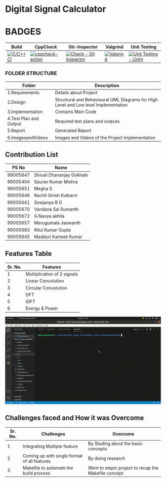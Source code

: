 # Digital Signal Calculator

# BADGES 
|Build       |CppCheck      | Git-Inspector   | Valgrind | Unit Testing |
|------------|--------------|-----------------|--------------|-------------|
|[![C/C++ CI](https://github.com/rachit-kulkarni/SDLC_Team5_Schrodinger-sCats/actions/workflows/Build.yml/badge.svg)](https://github.com/rachit-kulkarni/SDLC_Team5_Schrodinger-sCats/actions/workflows/Build.yml)|[![cppcheck-action](https://github.com/rachit-kulkarni/SDLC_Team5_Schrodinger-sCats/actions/workflows/cppcheck.yml/badge.svg)](https://github.com/rachit-kulkarni/SDLC_Team5_Schrodinger-sCats/actions/workflows/cppcheck.yml)|[![Check - Git Inspector](https://github.com/rachit-kulkarni/SDLC_Team5_Schrodinger-sCats/actions/workflows/Gitinspector.yml/badge.svg)](https://github.com/rachit-kulkarni/SDLC_Team5_Schrodinger-sCats/actions/workflows/Gitinspector.yml)|[![Valgrind](https://github.com/rachit-kulkarni/SDLC_Team5_Schrodinger-sCats/actions/workflows/Valgrind.yml/badge.svg)](https://github.com/rachit-kulkarni/SDLC_Team5_Schrodinger-sCats/actions/workflows/Valgrind.yml)| [![Unit Testing - Unity](https://github.com/rachit-kulkarni/SDLC_Team5_Schrodinger-sCats/actions/workflows/Unity.yml/badge.svg)](https://github.com/rachit-kulkarni/SDLC_Team5_Schrodinger-sCats/actions/workflows/Unity.yml)               

### FOLDER STRUCTURE
| Folder  | Description  |
|--- |--- |
| 1.Requirements | Details about Project |
| 2.Design | Structural and Behavioural UML Diagrams for High Level and Low level Implementation |
| 3.Implementation | Contains Main Code |
| 4.Test Plan and Output | Required test plans and outputs |
| 5.Report | Generated Report |
| 6.ImagesandVideos | Images and Videos of the Project Implementation |

## Contribution List
| PS No | Name          |
|---     |---            |
|99005647 | Shivali Dhananjay Gokhale |
|99005404 | Saurav Kumar Mishra  |
|99005651 |Megha S |
|99005646|Rachit Girish Kulkarni|
|99005641|Sowjanya B G|
|99005670|Vandana Sai Sumanth|
|99005672|G.Navya akhila|
|99005657|Merugumala Jaswanth|
|99005683|Ritul Kumar Gupta|
|99005645|Madduri Karteek Kumar|

## Features Table
|Sr. No. | Features |
|--- |--- |
|1 | Multiplication of 2 signals  |
|2 | Linear Convolution |
|3 | Circular Convolution |
|4| DFT |
|5|IDFT|        
|6|Energy & Power

![Alt Text](Demo.gif)

## Challenges faced and How it was Overcome
| Sr. No. | Challenges | Overcome |
|--- |--- |--- |
|1 | Integrating Multiple feature | By Studing about the basic concepts |
|2 | Coming up with single format of all features | By doing research |
|3 | Makefile to automate the build process | Went to stepin project to recap the Makefile concept |
